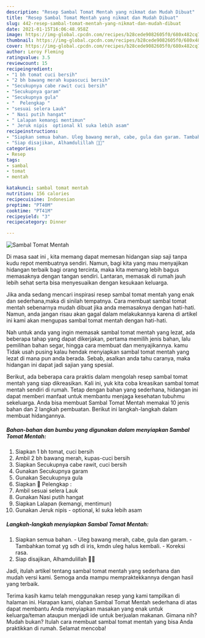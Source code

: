 ```yaml
---
description: "Resep Sambal Tomat Mentah yang nikmat dan Mudah Dibuat"
title: "Resep Sambal Tomat Mentah yang nikmat dan Mudah Dibuat"
slug: 442-resep-sambal-tomat-mentah-yang-nikmat-dan-mudah-dibuat
date: 2021-01-15T16:06:48.958Z
image: https://img-global.cpcdn.com/recipes/b28cede9082605f0/680x482cq70/sambal-tomat-mentah-foto-resep-utama.jpg
thumbnail: https://img-global.cpcdn.com/recipes/b28cede9082605f0/680x482cq70/sambal-tomat-mentah-foto-resep-utama.jpg
cover: https://img-global.cpcdn.com/recipes/b28cede9082605f0/680x482cq70/sambal-tomat-mentah-foto-resep-utama.jpg
author: Leroy Fleming
ratingvalue: 3.5
reviewcount: 15
recipeingredient:
- "1 bh tomat cuci bersih"
- "2 bh bawang merah kupascuci bersih"
- "Secukupnya cabe rawit cuci bersih"
- "Secukupnya garam"
- "Secukupnya gula"
- "  Pelengkap "
- "sesuai selera Lauk"
- " Nasi putih hangat"
- " Lalapan kemangi mentimun"
- " Jeruk nipis  optional kl suka lebih asam"
recipeinstructions:
- "Siapkan semua bahan. Uleg bawang merah, cabe, gula dan garam. Tambahkan tomat yg sdh di iris, kmdn uleg halus kembali. Koreksi rasa."
- "Siap disajikan, Alhamdulillah 🙏😋"
categories:
- Resep
tags:
- sambal
- tomat
- mentah

katakunci: sambal tomat mentah 
nutrition: 156 calories
recipecuisine: Indonesian
preptime: "PT40M"
cooktime: "PT41M"
recipeyield: "3"
recipecategory: Dinner

---
```



![Sambal Tomat Mentah](https://img-global.cpcdn.com/recipes/b28cede9082605f0/680x482cq70/sambal-tomat-mentah-foto-resep-utama.jpg)

Di masa  saat ini , kita memang dapat memesan hidangan siap saji tanpa kudu repot membuatnya sendiri. Namun, bagi kita yang mau menyajikan hidangan terbaik bagi orang tercinta, maka kita memang lebih bagus memasaknya dengan tangan sendiri. Lantaran, memasak di rumah jauh lebih sehat serta bisa menyesuaikan dengan kesukaan keluarga.

Jika anda sedang mencari inspirasi resep sambal tomat mentah yang enak dan sederhana,maka di sinilah tempatnya. Cara membuat sambal tomat mentah  sebenarnya mudah dibuat jika anda memasaknya dengan hati-hati. Namun, anda jangan risau akan gagal dalam melakukannya 
karena di artikel ini kami akan mengupas sambal tomat mentah dengan hati-hati.  



Nah untuk anda yang ingin memasak sambal tomat mentah yang lezat, ada beberapa tahap yang dapat dikerjakan, pertama memilih jenis bahan, lalu pemilihan bahan segar, hingga cara membuat dan menyajikannya. kamu Tidak usah pusing kalau hendak menyiapkan sambal tomat mentah yang lezat di mana pun anda berada. Sebab, asalkan anda  tahu caranya, maka hidangan ini dapat jadi sajian yang spesial.

Berikut, ada beberapa cara praktis  dalam mengolah resep sambal tomat mentah yang siap dikreasikan. Kali ini, yuk kita coba kreasikan sambal tomat mentah sendiri di rumah. Tetap dengan bahan yang sederhana, hidangan ini dapat memberi manfaat untuk membantu menjaga kesehatan tubuhmu sekeluarga. Anda bisa membuat Sambal Tomat Mentah memakai 10 jenis bahan dan 2 langkah pembuatan. Berikut ini langkah-langkah dalam membuat hidangannya.

<!--inarticleads1-->

##### Bahan-bahan dan bumbu yang digunakan dalam menyiapkan Sambal Tomat Mentah:

1. Siapkan 1 bh tomat, cuci bersih
1. Ambil 2 bh bawang merah, kupas-cuci bersih
1. Siapkan Secukupnya cabe rawit, cuci bersih
1. Gunakan Secukupnya garam
1. Gunakan Secukupnya gula
1. Siapkan  🌠 Pelengkap :
1. Ambil sesuai selera Lauk
1. Gunakan  Nasi putih hangat
1. Siapkan  Lalapan (kemangi, mentimun)
1. Gunakan  Jeruk nipis - optional, kl suka lebih asam




<!--inarticleads2-->

##### Langkah-langkah menyiapkan Sambal Tomat Mentah:

1. Siapkan semua bahan. - Uleg bawang merah, cabe, gula dan garam. - Tambahkan tomat yg sdh di iris, kmdn uleg halus kembali. - Koreksi rasa.
1. Siap disajikan, Alhamdulillah 🙏😋




Jadi, itulah artikel tentang  sambal tomat mentah  yang sederhana dan mudah versi kami. Semoga anda mampu mempraktekkannya dengan hasil yang terbaik. 

Terima kasih kamu telah menggunakan resep yang kami tampilkan di halaman ini. Harapan kami, olahan  Sambal Tomat Mentah sederhana di atas dapat membantu Anda menyiapkan masakan yang enak untuk keluarga/teman ataupun menjadi ide untuk berjualan makanan. Gimana nih? Mudah bukan? Itulah cara membuat sambal tomat mentah yang bisa Anda praktikkan di rumah. Selamat mencoba!

